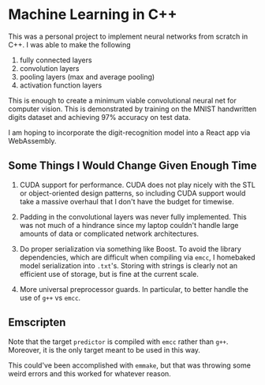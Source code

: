 # Machine Learning in C++

This was a personal project to implement neural networks from scratch in C++. I was able to make the following 
1. fully connected layers 
2. convolution layers
3. pooling layers (max and average pooling)
4. activation function layers

This is enough to create a minimum viable convolutional neural net for computer vision. This is demonstrated by training on the MNIST handwritten digits dataset and achieving 97% accuracy on test data.

I am hoping to incorporate the digit-recognition model into a React app via WebAssembly. 

## Some Things I Would Change Given Enough Time
1. CUDA support for performance. CUDA does not play nicely with the STL or object-oriented design patterns, so including CUDA support would take a massive overhaul that I don't have the budget for timewise. 

2. Padding in the convolutional layers was never fully implemented. This was not much of a hindrance since my laptop couldn't handle large amounts of data or complicated network architectures.

3. Do proper serialization via something like Boost. To avoid the library dependencies, which are difficult when compiling via `emcc`, I homebaked model serialization into `.txt`'s. Storing with strings is clearly not an efficient use of storage, but is fine at the current scale.

4. More universal preprocessor guards. In particular, to better handle the use of `g++` vs `emcc`.

## Emscripten

Note that the target `predictor` is compiled with `emcc` rather than `g++`. Moreover, it is the only target meant to be used in this way.

This could've been accomplished with `emmake`, but that was throwing some weird errors and this worked for whatever reason.
